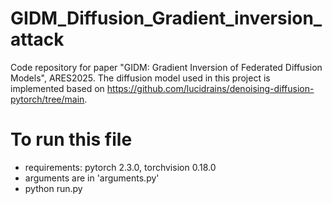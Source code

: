 # GIDM_Diffusion_Gradient_inversion_attack

Code repository for paper "GIDM: Gradient Inversion of Federated Diffusion Models", ARES2025. The diffusion model used in this project is implemented based on https://github.com/lucidrains/denoising-diffusion-pytorch/tree/main.


# To run this file

- requirements: pytorch 2.3.0, torchvision 0.18.0
- arguments are in 'arguments.py'
- python run.py
